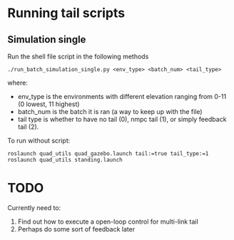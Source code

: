 # Running tail scripts

## Simulation single
Run the shell file script in the following methods

```
./run_batch_simulation_single.py <env_type> <batch_num> <tail_type>
```

where:
- env_type is the environments with different elevation ranging from 0-11 (0 lowest, 11 highest)
- batch_num is the batch it is ran (a way to keep up with the file)
- tail type is whether to have no tail (0), nmpc tail (1), or simply feedback tail (2).

To run without script:
```
roslaunch quad_utils quad_gazebo.launch tail:=true tail_type:=1
roslaunch quad_utils standing.launch
```


# TODO
Currently need to:
1) Find out how to execute a open-loop control for multi-link tail
2) Perhaps do some sort of feedback later
